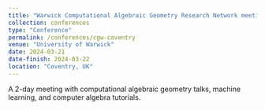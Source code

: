 ```yaml
---
title: "Warwick Computational Algebraic Geometry Research Network meeting"
collection: conferences
type: "Conference"
permalink: /conferences/cgw-coventry
venue: "University of Warwick"
date: 2024-03-21
date-finish: 2024-03-22
location: "Coventry, UK"
---
```


A 2-day meeting with computational algebraic geometry talks, machine learning, and computer algebra tutorials.